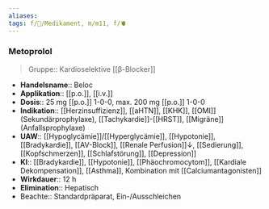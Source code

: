 ```yaml
---
aliases: 
tags: f/💊/Medikament, m/m11, f/🫀
---
```

 ### Metoprolol
> Gruppe:: Kardioselektive [[β-Blocker]]
- **Handelsname**:: Beloc
- **Applikation**:: [[p.o.]], [[i.v.]]
- **Dosis**:: 25 mg [[p.o.]] 1-0-0, max. 200 mg [[p.o.]] 1-0-0
- **Indikation**:: [[Herzinsuffizienz]], [[aHTN]], [[KHK]], [[OMI]] (Sekundärprophylaxe), [[Tachykardie]]-[[HRST]], [[Migräne]] (Anfallsprophylaxe)
- **UAW**:: [[Hypoglycämie]]/[[Hyperglycämie]], [[Hypotonie]], [[Bradykardie]], [[AV-Block]], [[Renale Perfusion]]↓, [[Sedierung]], [[Kopfschmerzen]], [[Schlafstörung]], [[Depression]]
- **KI**:: [[Bradykardie]], [[Hypotonie]], [[Phäochromocytom]], [[Kardiale Dekompensation]], [[Asthma]], Kombination mit [[Calciumantagonisten]]
- **Wirkdauer**:: 12 h
- **Elimination**:: Hepatisch
- Beachte:: Standardpräparat, Ein-/Ausschleichen